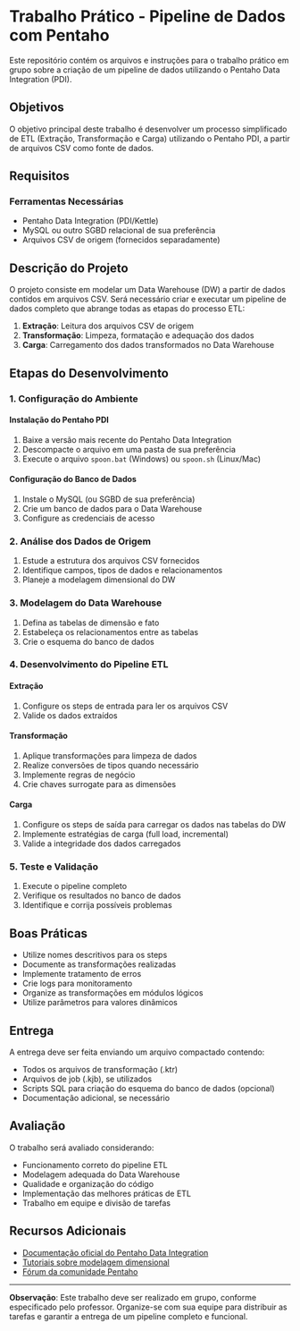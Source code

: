 # Trabalho Prático - Pipeline de Dados com Pentaho

Este repositório contém os arquivos e instruções para o trabalho prático em grupo sobre a criação de um pipeline de dados utilizando o Pentaho Data Integration (PDI).

## Objetivos

O objetivo principal deste trabalho é desenvolver um processo simplificado de ETL (Extração, Transformação e Carga) utilizando o Pentaho PDI, a partir de arquivos CSV como fonte de dados.

## Requisitos

### Ferramentas Necessárias
- Pentaho Data Integration (PDI/Kettle)
- MySQL ou outro SGBD relacional de sua preferência
- Arquivos CSV de origem (fornecidos separadamente)

## Descrição do Projeto

O projeto consiste em modelar um Data Warehouse (DW) a partir de dados contidos em arquivos CSV. Será necessário criar e executar um pipeline de dados completo que abrange todas as etapas do processo ETL:

1. **Extração**: Leitura dos arquivos CSV de origem
2. **Transformação**: Limpeza, formatação e adequação dos dados
3. **Carga**: Carregamento dos dados transformados no Data Warehouse

## Etapas do Desenvolvimento

### 1. Configuração do Ambiente

#### Instalação do Pentaho PDI
1. Baixe a versão mais recente do Pentaho Data Integration
2. Descompacte o arquivo em uma pasta de sua preferência
3. Execute o arquivo `spoon.bat` (Windows) ou `spoon.sh` (Linux/Mac)

#### Configuração do Banco de Dados
1. Instale o MySQL (ou SGBD de sua preferência)
2. Crie um banco de dados para o Data Warehouse
3. Configure as credenciais de acesso

### 2. Análise dos Dados de Origem
1. Estude a estrutura dos arquivos CSV fornecidos
2. Identifique campos, tipos de dados e relacionamentos
3. Planeje a modelagem dimensional do DW

### 3. Modelagem do Data Warehouse
1. Defina as tabelas de dimensão e fato
2. Estabeleça os relacionamentos entre as tabelas
3. Crie o esquema do banco de dados

### 4. Desenvolvimento do Pipeline ETL

#### Extração
1. Configure os steps de entrada para ler os arquivos CSV
2. Valide os dados extraídos

#### Transformação
1. Aplique transformações para limpeza de dados
2. Realize conversões de tipos quando necessário
3. Implemente regras de negócio
4. Crie chaves surrogate para as dimensões

#### Carga
1. Configure os steps de saída para carregar os dados nas tabelas do DW
2. Implemente estratégias de carga (full load, incremental)
3. Valide a integridade dos dados carregados

### 5. Teste e Validação
1. Execute o pipeline completo
2. Verifique os resultados no banco de dados
3. Identifique e corrija possíveis problemas



## Boas Práticas

- Utilize nomes descritivos para os steps
- Documente as transformações realizadas
- Implemente tratamento de erros
- Crie logs para monitoramento
- Organize as transformações em módulos lógicos
- Utilize parâmetros para valores dinâmicos

## Entrega

A entrega deve ser feita enviando um arquivo compactado contendo:
- Todos os arquivos de transformação (.ktr)
- Arquivos de job (.kjb), se utilizados
- Scripts SQL para criação do esquema do banco de dados (opcional)
- Documentação adicional, se necessário

## Avaliação

O trabalho será avaliado considerando:
- Funcionamento correto do pipeline ETL
- Modelagem adequada do Data Warehouse
- Qualidade e organização do código
- Implementação das melhores práticas de ETL
- Trabalho em equipe e divisão de tarefas

## Recursos Adicionais

- [Documentação oficial do Pentaho Data Integration](https://help.pentaho.com/Documentation/9.0/Products/Data_Integration)
- [Tutoriais sobre modelagem dimensional](https://www.kimballgroup.com/data-warehouse-business-intelligence-resources/kimball-techniques/)
- [Fórum da comunidade Pentaho](https://forums.pentaho.com/)

---

**Observação**: Este trabalho deve ser realizado em grupo, conforme especificado pelo professor. Organize-se com sua equipe para distribuir as tarefas e garantir a entrega de um pipeline completo e funcional.

